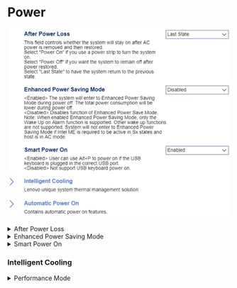 # Power #

![](./img/thinkcenter_power.png)

<details><summary>After Power Loss</summary>

Whether the system will stay on after AC power is removed and then restored.

Options:

1. **Last State** - return to the previous state. Default.
2.  Power Off - remain off.
3.  Power On - turn on.

<!-- TODO: add WMI
| WMI Setting name | Values | SVP Req'd | AMD/Intel |
|:---|:---|:---|:---|
| AfterPowerLoss | setting_values | yes_no | amd_intel |
-->
**Note:**  Select "Power on" if you use a power strip to turn the system on.

</details>

<details><summary>Enhanced Power Saving Mode</summary>

The total power consumption is lower during power off.

Options:

1. **Disabled** - Default.
2.  Enabled.

<!-- 
| WMI Setting name | Values | SVP Req'd | AMD/Intel |
|:---|:---|:---|:---|
| EnhancedPowerSavingMode | setting_values | yes_no | amd_intel |
-->
**Note:** In Enhanced Power Saving Mode, only the `Wake up on Alarm` function is supported. Other wake-up functions are not. System will not enter `Enhanced Power Saving Mode` if Intel ME is required to be active in Sx states, and host is in AC mode.

</details>

<details><summary>Smart Power On</summary>

When enabled, the user can use `Alt+P` to power on if a USB keyboard is plugged in the correct USB port.

One of 2 possible options for Smart Power On:

1.  **Enabled** - enables Smart Power On. Default.
2.  Disabled - disables Smart Power On.

<!-- TODO: add WMI
| WMI Setting name | Values | SVP Req'd | AMD/Intel |
|:---|:---|:---|:---|
| SmartPowerOn | setting_values | yes_no | amd_intel |
-->
</details>

### Intelligent Cooling  ###

<details><summary>Performance Mode</summary>

Options for cooling performance:

1. **Best Performance** - Best system performance with normal acoustic level. Default.
2. Best Experience - TheBalanced noise and better performance.
3. Full Speed - All fans at full speed.

<!-- TODO: add WMI
| WMI Setting name | Values | SVP Req'd | AMD/Intel |
|:---|:---|:---|:---|
| IntelligentCoolingPerformanceMode | setting_values | yes_no | amd_intel |
-->
</details>

<!-- ### Automatic Power On  ### -->